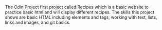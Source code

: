 The Odin Project first project called Recipes which is a basic website to practice basic html and will display different recipes. The skills this project shows are basic HTML including elements and tags, working with text, lists, links and images, and git basics.
